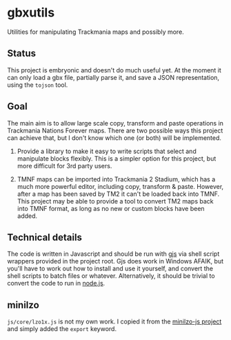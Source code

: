 gbxutils
========

Utilities for manipulating Trackmania maps and possibly more.

Status
------

This project is embryonic and doesn't do much useful yet. At the moment it can
only load a gbx file, partially parse it, and save a JSON representation, using
the `tojson` tool.

Goal
----

The main aim is to allow large scale copy, transform and paste operations in
Trackmania Nations Forever maps. There are two possible ways this project can
achieve that, but I don't know which one (or both) will be implemented.

1. Provide a library to make it easy to write scripts that select and
   manipulate blocks flexibly. This is a simpler option for this project, but
   more difficult for 3rd party users.

2. TMNF maps can be imported into Trackmania 2 Stadium, which has a much more
   powerful editor, including copy, transform & paste. However, after a map has
   been saved by TM2 it can't be loaded back into TMNF. This project may be
   able to provide a tool to convert TM2 maps back into TMNF format, as long as
   no new or custom blocks have been added.

Technical details
-----------------

The code is written in Javascript and should be run with
[gjs](https://gitlab.gnome.org/GNOME/gjs) via shell script wrappers provided in
the project root. Gjs does work in Windows AFAIK, but you'll have to work out
how to install and use it yourself, and convert the shell scripts to batch files
or whatever. Alternatively, it should be trivial to convert the code to run in
[node.js](https://nodejs.org/).

minilzo
-------

`js/core/lzo1x.js` is not my own work. I copied it from the
[minilzo-js project](https://github.com/abraidwood/minilzo-js) and simply added
the `export` keyword.
